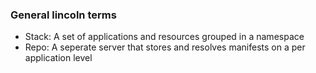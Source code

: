### General lincoln terms

- Stack: A set of applications and resources grouped in a namespace
- Repo: A seperate server that stores and resolves manifests on a per
  application level
